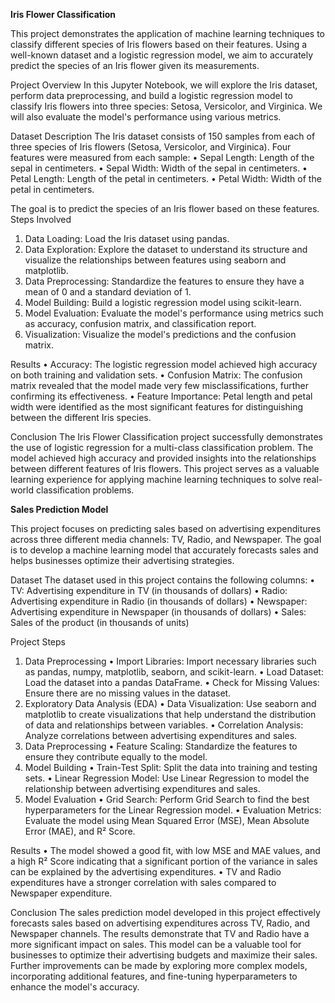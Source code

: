 **Iris Flower Classification**

This project demonstrates the application of machine learning techniques to classify different species of Iris flowers based on their features. Using a well-known dataset and a logistic regression model, we aim to accurately predict the species of an Iris flower given its measurements.

Project Overview
In this Jupyter Notebook, we will explore the Iris dataset, perform data preprocessing, and build a logistic regression model to classify Iris flowers into three species: Setosa, Versicolor, and Virginica. We will also evaluate the model's performance using various metrics.

Dataset Description
The Iris dataset consists of 150 samples from each of three species of Iris flowers (Setosa, Versicolor, and Virginica). Four features were measured from each sample:
•	Sepal Length: Length of the sepal in centimeters.
•	Sepal Width: Width of the sepal in centimeters.
•	Petal Length: Length of the petal in centimeters.
•	Petal Width: Width of the petal in centimeters.

The goal is to predict the species of an Iris flower based on these features.
Steps Involved
1.	Data Loading: Load the Iris dataset using pandas.
2.	Data Exploration: Explore the dataset to understand its structure and visualize the relationships between features using seaborn and matplotlib.
3.	Data Preprocessing: Standardize the features to ensure they have a mean of 0 and a standard deviation of 1.
4.	Model Building: Build a logistic regression model using scikit-learn.
5.	Model Evaluation: Evaluate the model's performance using metrics such as accuracy, confusion matrix, and classification report.
6.	Visualization: Visualize the model's predictions and the confusion matrix.

Results
•	Accuracy: The logistic regression model achieved high accuracy on both training and validation sets.
•	Confusion Matrix: The confusion matrix revealed that the model made very few misclassifications, further confirming its effectiveness.
•	Feature Importance: Petal length and petal width were identified as the most significant features for distinguishing between the different Iris species.

Conclusion
The Iris Flower Classification project successfully demonstrates the use of logistic regression for a multi-class classification problem. The model achieved high accuracy and provided insights into the relationships between different features of Iris flowers. This project serves as a valuable learning experience for applying machine learning techniques to solve real-world classification problems.



**Sales Prediction Model**

This project focuses on predicting sales based on advertising expenditures across three different media channels: TV, Radio, and Newspaper. The goal is to develop a machine learning model that accurately forecasts sales and helps businesses optimize their advertising strategies.

Dataset
The dataset used in this project contains the following columns:
•	TV: Advertising expenditure in TV (in thousands of dollars)
•	Radio: Advertising expenditure in Radio (in thousands of dollars)
•	Newspaper: Advertising expenditure in Newspaper (in thousands of dollars)
•	Sales: Sales of the product (in thousands of units)

Project Steps
1. Data Preprocessing
•	Import Libraries: Import necessary libraries such as pandas, numpy, matplotlib, seaborn, and scikit-learn.
•	Load Dataset: Load the dataset into a pandas DataFrame.
•	Check for Missing Values: Ensure there are no missing values in the dataset.
2. Exploratory Data Analysis (EDA)
•	Data Visualization: Use seaborn and matplotlib to create visualizations that help understand the distribution of data and relationships between variables.
•	Correlation Analysis: Analyze correlations between advertising expenditures and sales.
3. Data Preprocessing
•	Feature Scaling: Standardize the features to ensure they contribute equally to the model.
4. Model Building
•	Train-Test Split: Split the data into training and testing sets.
•	Linear Regression Model: Use Linear Regression to model the relationship between advertising expenditures and sales.
5. Model Evaluation
•	Grid Search: Perform Grid Search to find the best hyperparameters for the Linear Regression model.
•	Evaluation Metrics: Evaluate the model using Mean Squared Error (MSE), Mean Absolute Error (MAE), and R² Score.

Results
•	The model showed a good fit, with low MSE and MAE values, and a high R² Score indicating that a significant portion of the variance in sales can be explained by the advertising expenditures.
•	TV and Radio expenditures have a stronger correlation with sales compared to Newspaper expenditure.

Conclusion
The sales prediction model developed in this project effectively forecasts sales based on advertising expenditures across TV, Radio, and Newspaper channels. The results demonstrate that TV and Radio have a more significant impact on sales. This model can be a valuable tool for businesses to optimize their advertising budgets and maximize their sales.
Further improvements can be made by exploring more complex models, incorporating additional features, and fine-tuning hyperparameters to enhance the model's accuracy.






